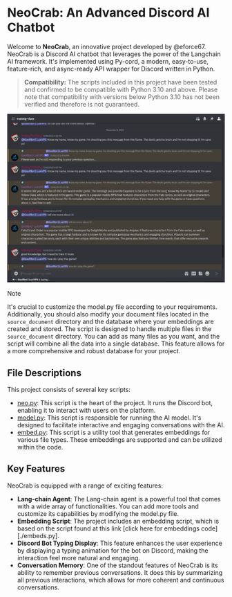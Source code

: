 # NeoCrab: An Advanced Discord AI Chatbot

Welcome to **NeoCrab**, an innovative project developed by @eforce67. NeoCrab is a Discord AI chatbot that leverages the power of the Langchain AI framework. It's implemented using Py-cord, a modern, easy-to-use, feature-rich, and async-ready API wrapper for Discord written in Python.

> **Compatibility:** The scripts included in this project have been tested and confirmed to be compatible with Python 3.10 and above. Please note that compatibility with versions below Python 3.10 has not been verified and therefore is not guaranteed.

![alt text](./Capture.JPG)

> [!NOTE]
> It's crucial to customize the model.py file according to your requirements. Additionally, you should also modify your document files located in the `source_document` directory and the database where your embeddings are created and stored.
> The script is designed to handle multiple files in the `source_document` directory. You can add as many files as you want, and the script will combine all the data into a single database. This feature allows for a more comprehensive and robust database for your project.

## File Descriptions

This project consists of several key scripts:

- [neo.py](./neo.py): This script is the heart of the project. It runs the Discord bot, enabling it to interact with users on the platform.
- [model.py](./model.py): This script is responsible for running the AI model. It's designed to facilitate interactive and engaging conversations with the AI.
- [embed.py](./embed.py): This script is a utility tool that generates embeddings for various file types. These embeddings are supported and can be utilized within the code.

## Key Features

NeoCrab is equipped with a range of exciting features:

- **Lang-chain Agent**: The Lang-chain agent is a powerful tool that comes with a wide array of functionalities. You can add more tools and customize its capabilities by modifying the model.py file.
- **Embedding Script**: The project includes an embedding script, which is based on the script found at this link [click here for embeddings code][./embeds.py].
- **Discord Bot Typing Display**: This feature enhances the user experience by displaying a typing animation for the bot on Discord, making the interaction feel more natural and engaging.
- **Conversation Memory**: One of the standout features of NeoCrab is its ability to remember previous conversations. It does this by summarizing all previous interactions, which allows for more coherent and continuous conversations.
